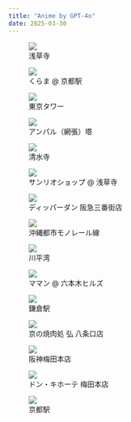 ```yaml
---
title: "Anime by GPT-4o"
date: 2025-03-30
---
```


<figure>
  <img src="../img/anime/sensoji.PNG" style="max-height:500px">
  <figcaption>浅草寺</figcaption>
</figure>

<figure>
  <img src="../img/anime/kurama.PNG" style="max-height:500px">
  <figcaption>くらま @ 京都駅</figcaption>
</figure>

<figure>
  <img src="../img/anime/tokyotower.PNG" style="max-height:700px">
  <figcaption>東京タワー</figcaption>
</figure>

<figure>
  <img src="../img/anime/yaima.png" style="max-height:500px">
  <figcaption>アンパル（網張）塔</figcaption>
</figure>

<figure>
  <img src="../img/anime/kiyomizu.PNG" style="max-height:500px">
  <figcaption>清水寺</figcaption>
</figure>

<figure>
  <img src="../img/anime/sanrio.PNG" style="max-height:700px">
  <figcaption>サンリオショップ​​​​​​​​​​​​​​​​ @ 浅草寺</figcaption>
</figure>

<figure>
  <img src="../img/anime/dipperdan.PNG" style="max-height:500px">
  <figcaption>ディッパーダン 阪急三番街店</figcaption>
</figure>

<figure>
  <img src="../img/anime/okinawa.png" style="max-height:700px">
  <figcaption>沖縄都市モノレール線</figcaption>
</figure>

<figure>
  <img src="../img/anime/kibira.png" style="max-height:700px">
  <figcaption>川平湾</figcaption>
</figure>

<figure>
  <img src="../img/anime/maman.png" style="max-height:700px">
  <figcaption>ママン @ 六本木ヒルズ</figcaption>
</figure>

<figure>
  <img src="../img/anime/kamakura.PNG" style="max-height:500px">
  <figcaption>鎌倉駅</figcaption>
</figure>

<figure>
  <img src="../img/anime/Hiro.PNG" style="max-height:700px">
  <figcaption>京の焼肉処 弘 八条口店</figcaption>
</figure>

<figure>
  <img src="../img/anime/hanshin.PNG" style="max-height:700px">
  <figcaption>阪神梅田本店</figcaption>
</figure>



<figure>
  <img src="../img/anime/donki.PNG" style="max-height:700px">
  <figcaption>ドン・キホーテ 梅田本店</figcaption>
</figure>

<figure>
  <img src="../img/anime/kyotoeki.PNG" style="max-height:700px">
  <figcaption>京都駅</figcaption>
</figure>


<!-- <figure>
  <img src="../img/anime/ishigaki.PNG" style="max-height:700px">
  <figcaption>八重山地区交通安全協会創立65周年記念</figcaption>
</figure>

<figure>
  <img src="../img/anime/boss.PNG" style="max-height:500px">
  <figcaption>石垣やいま村</figcaption>
</figure>

<figure>
  <img src="../img/anime/nintendo.PNG" style="max-height:500px">
  <figcaption>スーパー・ニンテンドー・ワールド</figcaption>
</figure>

<figure>
  <img src="../img/anime/amano.PNG" style="max-height:500px">
  <figcaption>きしめん（碁子麺） あまの @ ホワイティうめだ</figcaption>
</figure> -->




